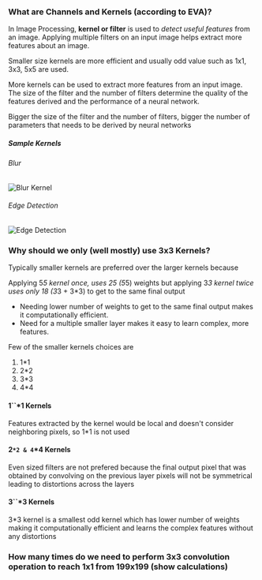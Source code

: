 ### What are Channels and Kernels (according to EVA)?

In Image Processing, **kernel or filter** is used to *detect useful features* from an image. Applying multiple filters on an input image helps extract more features about an image.  

Smaller size kernels are more efficient and usually odd value such as 1x1, 3x3, 5x5 are used. 

More kernels can be used to extract more features from an input image. The size of the filter and the number of filters determine the quality of the features derived and the performance of a neural network. 

Bigger the size of the filter and the number of filters, bigger the number of parameters that needs to be derived by neural networks

##### Sample Kernels

###### Blur

![Blur Kernel](http://aishack.in/static/img/tut/conv-simple-blur.jpg "Blur Kernel")



###### Edge Detection

![Edge Detection](http://aishack.in/static/img/tut/conv-edge-detection.jpg "Edge Detection")

### Why should we only (well mostly) use 3x3 Kernels?

Typically smaller kernels are preferred over the larger kernels because

Applying 5*5 kernel once, uses 25 (5*5) weights but applying 3*3 kernel twice uses only 18 (3*3 + 3*3) to get to the same final output

* Needing lower number of weights to get to the same final output makes it computationally efficient. 
* Need for a multiple smaller layer makes it easy to learn complex, more features.

Few of the smaller kernels choices are

1. 1*1
2. 2*2
3. 3*3
4. 4*4

#### 1``*1 Kernels


Features extracted by the kernel would be local and doesn't consider neighboring pixels, so 1*1 is not used 

#### 2``*2 & 4``*4 Kernels
Even sized filters are not prefered because the final output pixel that was obtained by convolving on the previous layer pixels will not be symmetrical leading to distortions across the layers

#### 3``*3 Kernels

3*3 kernel is a smallest odd kernel which has lower number of weights making it computationally efficient and learns the complex features without any distortions

### How many times do we need to perform 3x3 convolution operation to reach 1x1 from 199x199 (show calculations)
